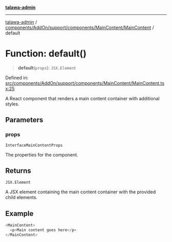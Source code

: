 [**talawa-admin**](../../../../../../../README.md)

***

[talawa-admin](../../../../../../../README.md) / [components/AddOn/support/components/MainContent/MainContent](../README.md) / default

# Function: default()

> **default**(`props`): `JSX.Element`

Defined in: [src/components/AddOn/support/components/MainContent/MainContent.tsx:25](https://github.com/gautam-divyanshu/talawa-admin/blob/2490b2ea9583ec972ca984b1d93932def1c9f92b/src/components/AddOn/support/components/MainContent/MainContent.tsx#L25)

A React component that renders a main content container with additional styles.

## Parameters

### props

`InterfaceMainContentProps`

The properties for the component.

## Returns

`JSX.Element`

A JSX element containing the main content container with the provided child elements.

## Example

```ts
<MainContent>
  <p>Main content goes here</p>
</MainContent>
```
